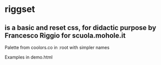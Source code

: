 # riggset
## is a basic and reset css, for didactic purpose by Francesco Riggio for scuola.mohole.it

Palette from coolors.co in :root with simpler names

Examples in demo.html
